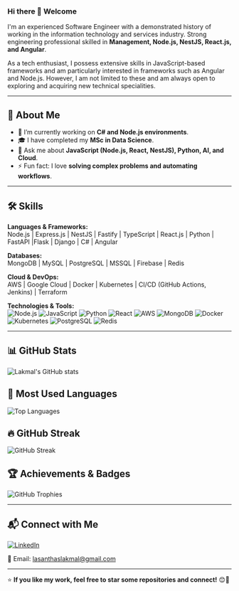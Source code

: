 ### Hi there 👋 Welcome

I'm an experienced Software Engineer with a demonstrated history of working in the information technology and services industry. Strong engineering professional skilled in **Management, Node.js, NestJS, React.js, and Angular**.

As a tech enthusiast, I possess extensive skills in JavaScript-based frameworks and am particularly interested in frameworks such as Angular and Node.js. However, I am not limited to these and am always open to exploring and acquiring new technical specialities.

---

## 🚀 About Me
- 🔭 I’m currently working on **C# and Node.js environments**.
- 🎓 I have completed my **MSc in Data Science**.
- 💬 Ask me about **JavaScript (Node.js, React, NestJS), Python, AI, and Cloud**.
- ⚡ Fun fact: I love **solving complex problems and automating workflows**.

---

## 🛠️ Skills
**Languages & Frameworks:**  
Node.js | Express.js | NestJS | Fastify | TypeScript | React.js | Python | FastAPI |Flask | Django | C# | Angular

**Databases:**  
MongoDB | MySQL | PostgreSQL | MSSQL | Firebase | Redis

**Cloud & DevOps:**  
AWS | Google Cloud | Docker | Kubernetes | CI/CD (GitHub Actions, Jenkins) | Terraform

**Technologies & Tools:**  
![Node.js](https://img.shields.io/badge/-Node.js-339933?style=flat&logo=node.js&logoColor=white)
![JavaScript](https://img.shields.io/badge/-JavaScript-F7DF1E?style=flat&logo=javascript&logoColor=black)
![Python](https://img.shields.io/badge/-Python-3776AB?style=flat&logo=python&logoColor=white)
![React](https://img.shields.io/badge/-React-61DAFB?style=flat&logo=react&logoColor=black)
![AWS](https://img.shields.io/badge/-AWS-232F3E?style=flat&logo=amazon-aws&logoColor=white)
![MongoDB](https://img.shields.io/badge/-MongoDB-47A248?style=flat&logo=mongodb&logoColor=white)
![Docker](https://img.shields.io/badge/-Docker-2496ED?style=flat&logo=docker&logoColor=white)
![Kubernetes](https://img.shields.io/badge/-Kubernetes-326CE5?style=flat&logo=kubernetes&logoColor=white)
![PostgreSQL](https://img.shields.io/badge/-PostgreSQL-336791?style=flat&logo=postgresql&logoColor=white)
![Redis](https://img.shields.io/badge/-Redis-DC382D?style=flat&logo=redis&logoColor=white)

---

## 📊 GitHub Stats

![Lakmal's GitHub stats](https://github-readme-stats.vercel.app/api?username=lasalasa&show_icons=true&theme=radical)

## 📌 Most Used Languages
![Top Languages](https://github-readme-stats.vercel.app/api/top-langs/?username=lasalasa&layout=compact&theme=radical)

## 🔥 GitHub Streak
![GitHub Streak](https://github-readme-streak-stats.herokuapp.com/?user=lasalasa&theme=radical)

## 🏆 Achievements & Badges
![GitHub Trophies](https://github-profile-trophy.vercel.app/?username=lasalasa&theme=radical)

---

## 📬 Connect with Me
[![LinkedIn](https://img.shields.io/badge/-LinkedIn-blue?style=flat&logo=linkedin)](https://www.linkedin.com/in/lasantha-lakmal/)

📧 Email: [lasanthaslakmal@gmail.com](mailto:lasanthaslakmal@gmail.com)

---

⭐ **If you like my work, feel free to star some repositories and connect!** 😊🚀
